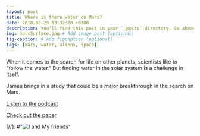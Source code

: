 ```yaml
---
layout: post
title: Where is there water on Mars?
date: 2018-08-29 13:32:20 +0300
description: You’ll find this post in your `_posts` directory. Go ahead and edit it and re-build the site to see your changes. # Add post description (optional)
img: marsSurface.jpg # Add image post (optional)
fig-caption: # Add figcaption (optional)
tags: [mars, water, aliens, space]
---
```

When it comes to the search for life on other planets, scientists like to "follow the water." But finding water in the solar system is a challenge in itself. 

James brings in a study that could be a major breakthrough in the search on Mars.

[Listen to the podcast](https://pinecast.com/listen/47b5cd2a-6b8e-4344-82ba-247ff846e849.mp3?source=rss&ext=asset.mp3)


[Check out the paper](http://science.sciencemag.org/content/361/6401/490)

[//]: #"![I and My friends]({{site.baseurl}}/assets/img/marsRadar.jpg)"
